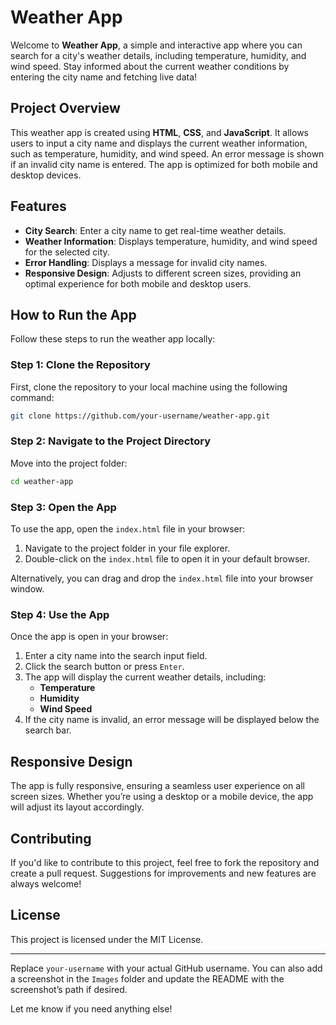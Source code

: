 # Weather App

Welcome to **Weather App**, a simple and interactive app where you can search for a city's weather details, including temperature, humidity, and wind speed. Stay informed about the current weather conditions by entering the city name and fetching live data!

## Project Overview

This weather app is created using **HTML**, **CSS**, and **JavaScript**. It allows users to input a city name and displays the current weather information, such as temperature, humidity, and wind speed. An error message is shown if an invalid city name is entered. The app is optimized for both mobile and desktop devices.

## Features

- **City Search**: Enter a city name to get real-time weather details.
- **Weather Information**: Displays temperature, humidity, and wind speed for the selected city.
- **Error Handling**: Displays a message for invalid city names.
- **Responsive Design**: Adjusts to different screen sizes, providing an optimal experience for both mobile and desktop users.

## How to Run the App

Follow these steps to run the weather app locally:

### Step 1: Clone the Repository

First, clone the repository to your local machine using the following command:

```bash
git clone https://github.com/your-username/weather-app.git
```

### Step 2: Navigate to the Project Directory

Move into the project folder:

```bash
cd weather-app
```

### Step 3: Open the App

To use the app, open the `index.html` file in your browser:

1. Navigate to the project folder in your file explorer.
2. Double-click on the `index.html` file to open it in your default browser.

Alternatively, you can drag and drop the `index.html` file into your browser window.

### Step 4: Use the App

Once the app is open in your browser:
1. Enter a city name into the search input field.
2. Click the search button or press `Enter`.
3. The app will display the current weather details, including:
   - **Temperature**
   - **Humidity**
   - **Wind Speed**
4. If the city name is invalid, an error message will be displayed below the search bar.

## Responsive Design

The app is fully responsive, ensuring a seamless user experience on all screen sizes. Whether you’re using a desktop or a mobile device, the app will adjust its layout accordingly.

## Contributing

If you'd like to contribute to this project, feel free to fork the repository and create a pull request. Suggestions for improvements and new features are always welcome!

## License

This project is licensed under the MIT License.

---

Replace `your-username` with your actual GitHub username. You can also add a screenshot in the `Images` folder and update the README with the screenshot’s path if desired.

Let me know if you need anything else!

